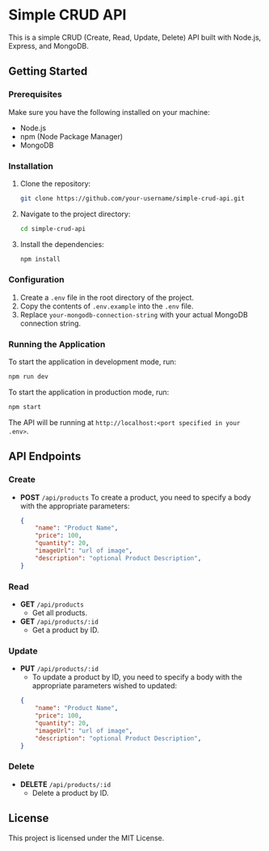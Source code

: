 # Simple CRUD API

This is a simple CRUD (Create, Read, Update, Delete) API built with Node.js, Express, and MongoDB.

## Getting Started

### Prerequisites

Make sure you have the following installed on your machine:

- Node.js
- npm (Node Package Manager)
- MongoDB

### Installation

1. Clone the repository:
    ```bash
    git clone https://github.com/your-username/simple-crud-api.git
    ```
2. Navigate to the project directory:
    ```bash
    cd simple-crud-api
    ```
3. Install the dependencies:
    ```bash
    npm install
    ```

### Configuration

1. Create a `.env` file in the root directory of the project.
2. Copy the contents of `.env.example` into the `.env` file.
3. Replace `your-mongodb-connection-string` with your actual MongoDB connection string.

### Running the Application

To start the application in development mode, run:
```bash
npm run dev
```

To start the application in production mode, run:
```bash
npm start
```

The API will be running at `http://localhost:<port specified in your .env>`.

## API Endpoints

### Create
- **POST** `/api/products`
    To create a product, you need to specify a body with the appropriate parameters:
    ```json
    {
        "name": "Product Name",
        "price": 100,
        "quantity": 20,
        "imageUrl": "url of image",
        "description": "optional Product Description",
    }
    ```

### Read
- **GET** `/api/products`
    - Get all products.
- **GET** `/api/products/:id`
    - Get a product by ID.

### Update
- **PUT** `/api/products/:id`
    - To update a product by ID, you need to specify a body with the appropriate parameters wished to updated:
    ```json
    {
        "name": "Product Name",
        "price": 100,
        "quantity": 20,
        "imageUrl": "url of image",
        "description": "optional Product Description",
    }
    ```

### Delete
- **DELETE** `/api/products/:id`
    - Delete a product by ID.

## License

This project is licensed under the MIT License.